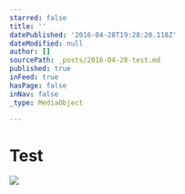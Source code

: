 ```yaml
---
starred: false
title: ''
datePublished: '2016-04-28T19:28:20.118Z'
dateModified: null
author: []
sourcePath: _posts/2016-04-28-test.md
published: true
inFeed: true
hasPage: false
inNav: false
_type: MediaObject

---
```

# Test
![](https://the-grid-user-content.s3-us-west-2.amazonaws.com/f3514373-4927-4870-8839-b2d84b76ab97.jpg)